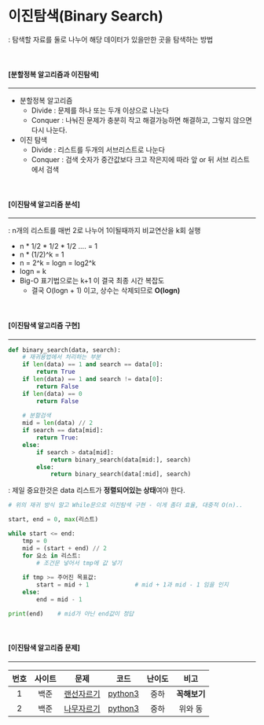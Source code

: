 # 이진탐색(Binary Search)

: 탐색할 자료를 둘로 나누어 해당 데이터가 있을만한 곳을 탐색하는 방법

<br>

#### [분할정복 알고리즘과 이진탐색]

---

- 분할정복 알고리즘
  - Divide : 문제를 하나 또는 두개 이상으로 나눈다
  - Conquer : 나눠진 문제가 충분히 작고 해결가능하면 해결하고, 그렇지 않으면 다시 나눈다.
- 이진 탐색
  - Divide : 리스트를 두개의 서브리스트로 나눈다
  - Conquer : 검색 숫자가 중간값보다 크고 작은지에 따라 앞 or 뒤 서브 리스트에서 검색

<br>

#### [이진탐색 알고리즘 분석]

-----

: n개의 리스트를 매번 2로 나누어 1이될때까지 비교연산을 k회 실행

- n * 1/2 * 1/2 * 1/2 .... = 1
- n * (1/2)^k = 1
- n = 2^k = logn = log2^k
- logn = k
- Big-O 표기법으로는 k+1 이 결국 최종 시간 복잡도
  - 결국 O(logn + 1) 이고, 상수는 삭제되므로 **O(logn)**

<br>

#### [이진탐색 알고리즘 구현]

----

```python
def binary_search(data, search):
    # 재귀용법에서 처리하는 부분
	if len(data) == 1 and search == data[0]:  
        return True
    if len(data) == 1 and search != data[0]:
        return False
    if len(data) == 0
    	return False
    
    # 분할검색
    mid = len(data) // 2
    if search == data[mid]:
        return True:
    else:
        if search > data[mid]:
            return binary_search(data[mid:], search)
        else:
            return binary_search(data[:mid], search)
```

: 제일 중요한것은 data 리스트가 **정렬되어있는 상태**여야 한다.

```python
# 위의 재귀 방식 말고 While문으로 이진탐색 구현 - 이게 좀더 효율, 대중적 O(n)..

start, end = 0, max(리스트)

while start <= end:
    tmp = 0
    mid = (start + end) // 2
    for 요소 in 리스트:
        # 조건문 넣어서 tmp에 값 넣기
        
    if tmp >= 주어진 목표값:
        start = mid + 1             # mid + 1과 mid - 1 임을 인지
    else:
        end = mid - 1

print(end)    # mid가 아닌 end값이 정답
```

<br>

#### [이진탐색 알고리즘 문제]

-------

| 번호 | 사이트 |                             문제                             |                    코드                    | 난이도 |     비고     |
| :--: | :----: | :----------------------------------------------------------: | :----------------------------------------: | :----: | :----------: |
|  1   |  백준  |      [랜선자르기](https://www.acmicpc.net/problem/1654)      | [python3](../Quizes/backjoon/back_1654.py) |  중하  | **꼭해보기** |
|  2   |  백준  | [나무자르기](https://www.acmicpc.net/status?user_id=k852012&problem_id=2805&from_mine=1) | [python3](../Quizes/backjoon/back_2805.py) |  중하  |   위와 동    |